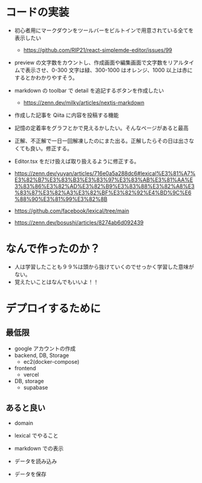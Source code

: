 # コードの実装

- 初心者用にマークダウンをツールバーをビルトインで用意されている全てを表示したい
  - https://github.com/RIP21/react-simplemde-editor/issues/99
- preview の文字数をカウントし、作成画面や編集画面で文字数をリアルタイムで表示させ、0-300 文字は緑、300-1000 はオレンジ、1000 以上は赤にするとかわかりやすそう。
- markdown の toolbar で detail を追記するボタンを作成したい
  - https://zenn.dev/milky/articles/nextjs-markdown
- 作成した記事を Qiita に内容を投稿する機能
- 記憶の定着率をグラフとかで見えるかしたい。そんなページがあると最高
- 正解、不正解で一日一回解凍したのにまた出る。正解したらその日は出さなくても良い。修正する。
- Editor.tsx を<Editor>だけ扱えば取り扱えるように修正する。

- https://zenn.dev/yuyan/articles/716e0a5a288dc6#lexical%E3%81%A7%E3%82%B7%E3%83%B3%E3%83%97%E3%83%AB%E3%81%AA%E3%83%86%E3%82%AD%E3%82%B9%E3%83%88%E3%82%A8%E3%83%87%E3%82%A3%E3%82%BF%E3%82%92%E4%BD%9C%E6%88%90%E3%81%99%E3%82%8B
- https://github.com/facebook/lexical/tree/main
- https://zenn.dev/bosushi/articles/8274ab6d092439

# なんで作ったのか？

- 人は学習したことも９９%は頭から抜けていくのでせっかく学習した意味がない。
- 覚えたいことはなんでもいいよ！！

# デプロイするために

## 最低限

- google アカウントの作成
- backend, DB, Storage
  - ec2(docker-compose)
- frontend
  - vercel
- DB, storage
  - supabase

## あると良い

- domain

- lexical でやること
- markdown での表示
- データを読み込み
- データを保存
